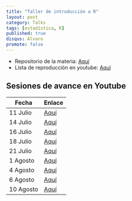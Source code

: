 ```yaml
---
title: "Taller de introducción a R"
layout: post
category: Talks
tags: [estadística, R]
published: true
disqus: Alvaro
promote: false
---
```


* Repositorio de la materia: [Aquí](github.io/alvarolimber/R_aru)
* Lista de reproducción en youtube: [Aquí](https://www.youtube.com/playlist?list=PL1bQNHPTDXvIMA428Eo-MEbN0rjgBvGCB)


## Sesiones de avance en Youtube

Fecha | Enlace 
------|---------
11 Julio | [Aquí](https://youtu.be/ou6NYi8J6SE)
14 Julio | [Aquí](https://youtu.be/wL3RYyfJsNI)
16 Julio | [Aquí](https://youtu.be/nlDJm-1IzFI)
18 Julio | [Aquí](https://youtu.be/J_4nsgr3x5Y)
21 Julio | [Aquí](https://youtu.be/eyzbfUMNAqM)
1 Agosto | [Aquí](https://youtu.be/XinA50GFYLM)
4 Agosto | [Aquí](https://youtu.be/j7cWx3FB_DM)
6 Agosto | [Aquí](https://youtu.be/MXPg8btet_0)
10 Agosto | [Aquí](https://youtu.be/9QmbU3oheWM)